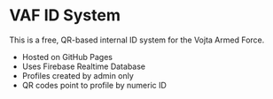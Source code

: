 # VAF ID System

This is a free, QR-based internal ID system for the Vojta Armed Force.

- Hosted on GitHub Pages
- Uses Firebase Realtime Database
- Profiles created by admin only
- QR codes point to profile by numeric ID
